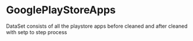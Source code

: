 # GooglePlayStoreApps
DataSet consists of all the playstore apps before cleaned and after cleaned with setp to step process
